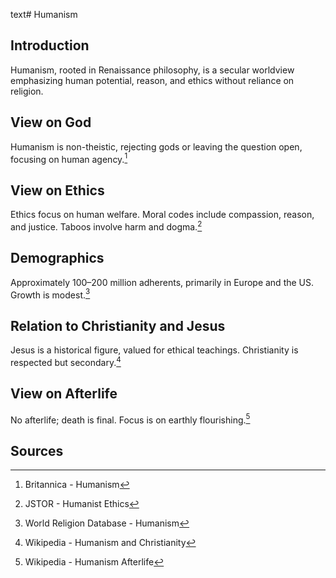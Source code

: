 text# Humanism
## Introduction
Humanism, rooted in Renaissance philosophy, is a secular worldview emphasizing human potential, reason, and ethics without reliance on religion.
## View on God
Humanism is non-theistic, rejecting gods or leaving the question open, focusing on human agency.[^11]
## View on Ethics
Ethics focus on human welfare. Moral codes include compassion, reason, and justice. Taboos involve harm and dogma.[^12]
## Demographics
Approximately 100–200 million adherents, primarily in Europe and the US. Growth is modest.[^13]
## Relation to Christianity and Jesus
Jesus is a historical figure, valued for ethical teachings. Christianity is respected but secondary.[^14]
## View on Afterlife
No afterlife; death is final. Focus is on earthly flourishing.[^15]
## Sources
[^11]: Britannica - Humanism[](https://www.britannica.com/topic/humanism)
[^12]: JSTOR - Humanist Ethics[](https://www.jstor.org/stable/3260933)
[^13]: World Religion Database - Humanism[](https://www.worldreligiondatabase.org)
[^14]: Wikipedia - Humanism and Christianity[](https://en.wikipedia.org/wiki/Humanism#Christianity)
[^15]: Wikipedia - Humanism Afterlife[](https://en.wikipedia.org/wiki/Humanism#Afterlife)
